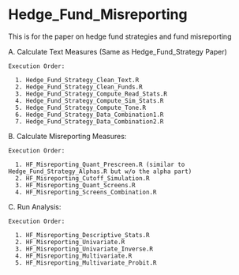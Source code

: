 Hedge_Fund_Misreporting
===============================================================================

This is for the paper on hedge fund strategies and fund misreporting

A.  Calculate Text Measures (Same as Hedge_Fund_Strategy Paper)

    Execution Order:

      1. Hedge_Fund_Strategy_Clean_Text.R
      2. Hedge_Fund_Strategy_Clean_Funds.R
      3. Hedge_Fund_Strategy_Compute_Read_Stats.R
      4. Hedge_Fund_Strategy_Compute_Sim_Stats.R
      5. Hedge_Fund_Strategy_Compute_Tone.R
      6. Hedge_Fund_Strategy_Data_Combination1.R
      7. Hedge_Fund_Strategy_Data_Combination2.R

B.  Calculate Misreporting Measures:

    Execution Order:

      1. HF_Misreporting_Quant_Prescreen.R (similar to Hedge_Fund_Strategy_Alphas.R but w/o the alpha part)
      2. HF_Misreporting_Cutoff_Simulation.R
      3. HF_Misreporting_Quant_Screens.R
      4. HF_Misreporting_Screens_Combination.R

C.  Run Analysis:

    Execution Order:

      1. HF_Misreporting_Descriptive_Stats.R
      2. HF_Misreporting_Univariate.R
      3. HF_Misreporting_Univariate_Inverse.R
      4. HF_Misreporting_Multivariate.R
      5. HF_Misreporting_Multivariate_Probit.R

